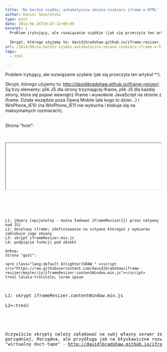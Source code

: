 ```yaml
---
title: 'Na bardzo szybko: automatyczna zmiana rozmiaru iframe w HTML'
author: Daniel Skowroński
type: post
date: 2014-06-26T20:47:32+00:00
excerpt: |
  Problem irytujący, ale rozwiązanie szybkie (jak się przeczyta ten artykuł ^^).
  
  Skrypt, którego użyjemy to: davidjbradshaw.github.io/iframe-resizer. Są trzy elementy: plik JS dla strony trzymającej iframe, plik JS dla każdej strony, która się pojawi wewnątrz iframe i wywołanie JavaScript na stronie z iframe. Działa wszędzie poza Operą Mobile (ale kogo to dziwi...) i WinPhone_IE10 (na WinPhone_IE11 nie wybucha i blokuje się na maksymalnych rozmiarach).
url: /2014/06/na-bardzo-szybko-automatyczna-zmiana-rozmiaru-iframe-w-html/
tags:
  - html

---
```

Problem irytujący, ale rozwiązanie szybkie (jak się przeczyta ten artykuł ^^).

Skrypt, którego użyjemy to: <http://davidjbradshaw.github.io/iframe-resizer/>. Są trzy elementy: plik JS dla strony trzymającej iframe, plik JS dla każdej strony, która się pojawi wewnątrz iframe i wywołanie JavaScript na stronie z iframe. Działa wszędzie poza Operą Mobile (ale kogo to dziwi...) i WinPhone\_IE10 (na WinPhone\_IE11 nie wybucha i blokuje się na maksymalnych rozmiarach).

&nbsp;  
Strona "host":

<pre class="lang:default EnlighterJSRAW " ><script src="http://code.jquery.com/jquery-2.1.1.min.js"></script>
<iframe id="nazwa" width="500px" scrolling="no" src="plik.html"></iframe>
<script src="https://raw2.github.com/davidjbradshaw/iframe-resizer/master/js/iframeResizer.min.js"></script>
<script>$("#nazwa").iFrameResize({});</script>

```


L1: jQuery [opcjonalny - można ładować iFrameResize({}) przez natywny kod JS]  
L2: docelowy iframe; zdefiniowanie na sztywno któregoś z wymiarów zablokuje jego zmiany  
L3: skrypt iframeResizer.min.js  
L4: podpięcie funkcji pod obiekt

&nbsp;  
Strona "gość":

<pre class="lang:default EnlighterJSRAW " ><script src="https://raw.githubusercontent.com/davidjbradshaw/iframe-resizer/master/js/iframeResizer.contentWindow.min.js"></script>
treść lalala-trolololo; lorem ipsum
```


L1: skrypt iframeResizer.contentWindow.min.js  
L2+:treść

&nbsp;  
Oczywiście skrypty należy załadować na swój własny serwer żeby było porządniej. Porządna, ale przydługa jak na błyskawiczne rozwiązanie typu "wirtualny duct-tape" - <http://davidjbradshaw.github.io/iframe-resizer/>.